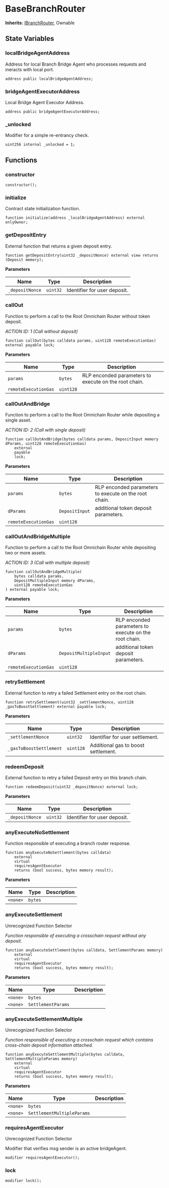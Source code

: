 # BaseBranchRouter

**Inherits:**
[IBranchRouter](/ulysses-omnichain/interfaces/IBranchRouter.sol/interface.IBranchRouter.md), Ownable


## State Variables
### localBridgeAgentAddress
Address for local Branch Bridge Agent who processes requests and ineracts with local port.


```solidity
address public localBridgeAgentAddress;
```


### bridgeAgentExecutorAddress
Local Bridge Agent Executor Address.


```solidity
address public bridgeAgentExecutorAddress;
```


### _unlocked
Modifier for a simple re-entrancy check.


```solidity
uint256 internal _unlocked = 1;
```


## Functions
### constructor


```solidity
constructor();
```

### initialize

Contract state initialization function.


```solidity
function initialize(address _localBridgeAgentAddress) external onlyOwner;
```

### getDepositEntry

External function that returns a given deposit entry.


```solidity
function getDepositEntry(uint32 _depositNonce) external view returns (Deposit memory);
```
**Parameters**

|Name|Type|Description|
|----|----|-----------|
|`_depositNonce`|`uint32`|Identifier for user deposit.|


### callOut

Function to perform a call to the Root Omnichain Router without token deposit.

*ACTION ID: 1 (Call without deposit)*


```solidity
function callOut(bytes calldata params, uint128 remoteExecutionGas) external payable lock;
```
**Parameters**

|Name|Type|Description|
|----|----|-----------|
|`params`|`bytes`|RLP enconded parameters to execute on the root chain.|
|`remoteExecutionGas`|`uint128`||


### callOutAndBridge

Function to perform a call to the Root Omnichain Router while depositing a single asset.

*ACTION ID: 2 (Call with single deposit)*


```solidity
function callOutAndBridge(bytes calldata params, DepositInput memory dParams, uint128 remoteExecutionGas)
    external
    payable
    lock;
```
**Parameters**

|Name|Type|Description|
|----|----|-----------|
|`params`|`bytes`|RLP enconded parameters to execute on the root chain.|
|`dParams`|`DepositInput`|additional token deposit parameters.|
|`remoteExecutionGas`|`uint128`||


### callOutAndBridgeMultiple

Function to perform a call to the Root Omnichain Router while depositing two or more assets.

*ACTION ID: 3 (Call with multiple deposit)*


```solidity
function callOutAndBridgeMultiple(
    bytes calldata params,
    DepositMultipleInput memory dParams,
    uint128 remoteExecutionGas
) external payable lock;
```
**Parameters**

|Name|Type|Description|
|----|----|-----------|
|`params`|`bytes`|RLP enconded parameters to execute on the root chain.|
|`dParams`|`DepositMultipleInput`|additional token deposit parameters.|
|`remoteExecutionGas`|`uint128`||


### retrySettlement

External function to retry a failed Settlement entry on the root chain.


```solidity
function retrySettlement(uint32 _settlementNonce, uint128 _gasToBoostSettlement) external payable lock;
```
**Parameters**

|Name|Type|Description|
|----|----|-----------|
|`_settlementNonce`|`uint32`|Identifier for user settlement.|
|`_gasToBoostSettlement`|`uint128`|Additional gas to boost settlement.|


### redeemDeposit

External function to retry a failed Deposit entry on this branch chain.


```solidity
function redeemDeposit(uint32 _depositNonce) external lock;
```
**Parameters**

|Name|Type|Description|
|----|----|-----------|
|`_depositNonce`|`uint32`|Identifier for user deposit.|


### anyExecuteNoSettlement

Function responsible of executing a branch router response.


```solidity
function anyExecuteNoSettlement(bytes calldata)
    external
    virtual
    requiresAgentExecutor
    returns (bool success, bytes memory result);
```
**Parameters**

|Name|Type|Description|
|----|----|-----------|
|`<none>`|`bytes`||


### anyExecuteSettlement

Unrecognized Function Selector

*Function responsible of executing a crosschain request without any deposit.*


```solidity
function anyExecuteSettlement(bytes calldata, SettlementParams memory)
    external
    virtual
    requiresAgentExecutor
    returns (bool success, bytes memory result);
```
**Parameters**

|Name|Type|Description|
|----|----|-----------|
|`<none>`|`bytes`||
|`<none>`|`SettlementParams`||


### anyExecuteSettlementMultiple

Unrecognized Function Selector

*Function responsible of executing a crosschain request which contains cross-chain deposit information attached.*


```solidity
function anyExecuteSettlementMultiple(bytes calldata, SettlementMultipleParams memory)
    external
    virtual
    requiresAgentExecutor
    returns (bool success, bytes memory result);
```
**Parameters**

|Name|Type|Description|
|----|----|-----------|
|`<none>`|`bytes`||
|`<none>`|`SettlementMultipleParams`||


### requiresAgentExecutor

Unrecognized Function Selector

Modifier that verifies msg sender is an active bridgeAgent.


```solidity
modifier requiresAgentExecutor();
```

### lock


```solidity
modifier lock();
```

